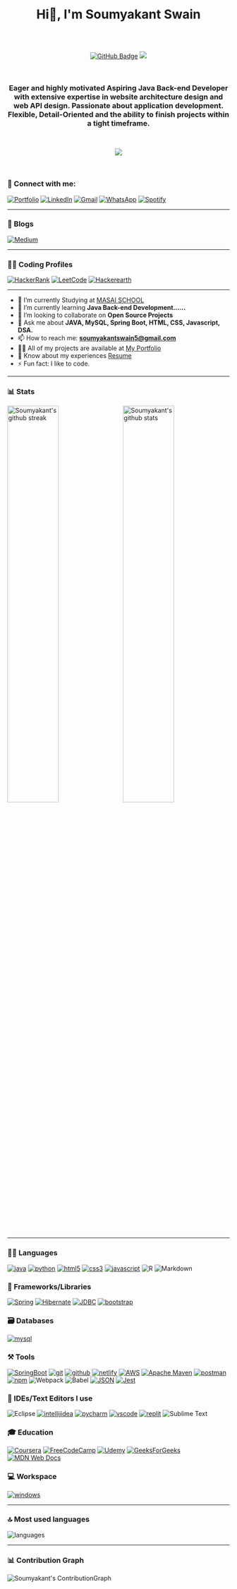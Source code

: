 <h1 align="center"> Hi👋, I'm Soumyakant Swain</h1>

<br>
<br>

<p align="center" width="45">
<a href="https://github.com/Soumya048?tab=followers"><img src="https://img.shields.io/github/followers/Soumya048?label=Followers&style=social" alt="GitHub Badge"></a>
<a href="https://github.com/Soumya048/github-profile-views-counter"><img src="https://komarev.com/ghpvc/?username=Soumya048"></a>
</p>

<br>

<h3 align="center">Eager and highly motivated Aspiring Java Back-end Developer with extensive expertise in website architecture design and web API design. Passionate about application development. Flexible, Detail-Oriented and the ability to finish projects within a tight timeframe.</h3>

<br>
<p align="center" dir="auto"><a target="_blank" rel="noopener noreferrer" href=" "><img src="https://github-profile-trophy.vercel.app/?username=Soumya048" style="max-width: 100%;"></a> </p>
<br>



### 🤝 Connect with me:

[![Portfolio](https://img.shields.io/badge/Portfolio-000000?style=for-the-badge&logo=Portfolio&logoColor=white)](https://soumyakant-portfolio.netlify.app/)
[![LinkedIn](https://img.shields.io/badge/LinkedIn-0077B5?style=for-the-badge&logo=linkedin&logoColor=white)](https://www.linkedin.com/in/soumyakant-swain-85b162b6/)
[![Gmail](https://img.shields.io/badge/Gmail-D14836?style=for-the-badge&logo=gmail&logoColor=white)](mailto:soumyakantswain5@gmail.com)
[![WhatsApp](https://img.shields.io/badge/WhatsApp-25D366?style=for-the-badge&logo=whatsapp&logoColor=white)](https://wa.me/+918596836609)
[![Spotify](https://img.shields.io/badge/Spotify-1ED760?style=for-the-badge&logo=spotify&logoColor=white)](https://open.spotify.com/user/v1xci2gicjgu9lbyssi9d5g2j?si=gId_LAcgSDSgjfgHlMUnPQ&utm_source=copy-link)

---

### 📜 Blogs

[![Medium](https://img.shields.io/badge/Medium-12100E?style=for-the-badge&logo=medium&logoColor=white)](https://medium.com/@soumyakantswain5)

---
### 👨‍💻 Coding Profiles

[![HackerRank](https://img.shields.io/badge/HackerRank-%23239120.svg?&style=for-the-badge&logo=hackerrank&logoColor=white)](https://www.hackerrank.com/soumyakantswain5)
[![LeetCode](https://img.shields.io/badge/LeetCode-000000?style=for-the-badge&logo=LeetCode&logoColor=#d16c06)](https://leetcode.com/soumyakantswain5/)
[![Hackerearth](https://img.shields.io/badge/HackerEarth-%232C3454.svg?&style=for-the-badge&logo=HackerEarth&logoColor=Blue)](https://www.hackerearth.com/@soumyakantswain5)

---
- 🔭 I’m currently Studying at [MASAI SCHOOL](https://www.masaischool.com)
- 🌱 I’m currently learning **Java Back-end Development......**
- 👯 I’m looking to collaborate on **Open Source Projects**
- 💬 Ask me about **JAVA, MySQL, Spring Boot, HTML, CSS, Javascript, DSA.**
- 📫 How to reach me: **soumyakantswain5@gmail.com**
- 👨‍💻 All of my projects are available at [My Portfolio](https://soumyakant-portfolio.netlify.app/)
- 📄 Know about my experiences [Resume](https://drive.google.com/file/d/1sViE1Aj-cYHd2ggecFuZmnqCLQszygN1/view)
- ⚡ Fun fact: I like to code.

---

### 📊 Stats

<img src="https://github-readme-stats.vercel.app/api?username=Soumya048&include_all_commits=true&show_icons=true&theme=github_dark&hide_border=true" alt="Soumyakant's github stats" width="48%" align="right" >
<img src="https://github-readme-streak-stats.herokuapp.com/?user=Soumya048&theme=tokyonight&hide_border=true" alt="Soumyakant's github streak" width="48%" >

---

### 🧑‍💻 Languages
[![java](https://img.shields.io/badge/Java-ED8B00?style=for-the-badge&logo=java&logoColor=white)](https://soumyakant-portfolio.netlify.app/)
[![python](https://img.shields.io/badge/Python-FFD43B?style=for-the-badge&logo=python&logoColor=darkgreen)](https://soumyakant-portfolio.netlify.app/)
[![html5](https://img.shields.io/badge/HTML5-E34F26?style=for-the-badge&logo=html5&logoColor=white)](https://soumyakant-portfolio.netlify.app/)
[![css3](https://img.shields.io/badge/CSS3-1572B6?style=for-the-badge&logo=css3&logoColor=white)](https://soumyakant-portfolio.netlify.app/)
[![javascript](https://img.shields.io/badge/JavaScript-323330?style=for-the-badge&logo=javascript&logoColor=F7DF1E)](https://soumyakant-portfolio.netlify.app/)
![R](https://img.shields.io/badge/r-%23276DC3.svg?style=for-the-badge&logo=r&logoColor=white)
![Markdown](https://img.shields.io/badge/markdown-%23000000.svg?style=for-the-badge&logo=markdown&logoColor=white)


### 🧩 Frameworks/Libraries

[![Spring](https://img.shields.io/badge/spring-%236DB33F.svg?style=for-the-badge&logo=spring&logoColor=white)](https://soumyakant-portfolio.netlify.app/)
[![Hibernate](https://img.shields.io/badge/Hibernate-%23575757.svg?style=for-the-badge&logo=hibernate&logoColor=white)](https://soumyakant-portfolio.netlify.app/)
[![JDBC](https://img.shields.io/static/v1?style=for-the-badge&message=JDBC&color=29334C&label=)](https://soumyakant-portfolio.netlify.app/)
[![bootstrap](https://img.shields.io/badge/Bootstrap-563D7C?style=for-the-badge&logo=bootstrap&logoColor=white)](https://soumyakant-portfolio.netlify.app/)

### 🗃️ Databases

[![mysql](https://img.shields.io/badge/MySQL-005C84?style=for-the-badge&logo=mysql&logoColor=white)](https://soumyakant-portfolio.netlify.app/)

### ⚒️ Tools


[![SpringBoot](https://img.shields.io/badge/Spring%20Boot-%236DB33.svg?style=for-the-badge&logo=springboot&logoColor=white)](https://soumyakant-portfolio.netlify.app/)
[![git](https://img.shields.io/badge/GIT-E44C30?style=for-the-badge&logo=git&logoColor=white)](https://soumyakant-portfolio.netlify.app/)
[![github](https://img.shields.io/badge/GitHub-100000?style=for-the-badge&logo=github&logoColor=white)](https://soumyakant-portfolio.netlify.app/)
[![netlify](https://img.shields.io/badge/Netlify-00C7B7?style=for-the-badge&logo=netlify&logoColor=white)](https://soumyakant-portfolio.netlify.app/)
[![AWS](https://img.shields.io/badge/AWS-%23FF9900.svg?style=for-the-badge&logo=amazon-aws&logoColor=white)](https://soumyakant-portfolio.netlify.app/)
[![Apache Maven](https://img.shields.io/badge/Apache%20Maven-C71A36?style=for-the-badge&logo=Apache%20Maven&logoColor=white)](https://soumyakant-portfolio.netlify.app/)
[![postman](https://img.shields.io/badge/Postman-FF6C37?style=for-the-badge&logo=Postman&logoColor=white)](https://soumyakant-portfolio.netlify.app/)
[![npm](https://img.shields.io/badge/NPM-%23000000.svg?style=for-the-badge&logo=npm&logoColor=white)](https://soumyakant-portfolio.netlify.app/)
![Webpack](https://img.shields.io/badge/webpack-%238DD6F9.svg?style=for-the-badge&logo=webpack&logoColor=black)
![Babel](https://img.shields.io/badge/Babel-F9DC3e?style=for-the-badge&logo=babel&logoColor=black)
[![JSON](https://img.shields.io/badge/json-5E5C5C?style=for-the-badge&amp;logo=json&amp;logoColor=white)](https://soumyakant-portfolio.netlify.app/)
[![Jest](https://img.shields.io/badge/-jest-%23C21325?style=for-the-badge&logo=jest&logoColor=white)](https://soumyakant-portfolio.netlify.app/)

### 🧠 IDEs/Text Editors I use

![Eclipse](https://img.shields.io/badge/Eclipse-FE7A16.svg?style=for-the-badge&logo=Eclipse&logoColor=white)
[![intellijidea](https://img.shields.io/badge/IntelliJIDEA-000000.svg?style=for-the-badge&logo=intellij-idea&logoColor=white)](https://soumyakant-portfolio.netlify.app/)
[![pycharm](https://img.shields.io/badge/PyCharm-000000.svg?&style=for-the-badge&logo=PyCharm&logoColor=white)](https://soumyakant-portfolio.netlify.app/)
[![vscode](https://img.shields.io/badge/Visual_Studio_Code-0078D4?style=for-the-badge&logo=visual%20studio%20code&logoColor=white)](https://soumyakant-portfolio.netlify.app/)
[![replit](https://img.shields.io/badge/replit-667881?style=for-the-badge&logo=replit&logoColor=white)](https://soumyakant-portfolio.netlify.app/)
![Sublime Text](https://img.shields.io/badge/sublime_text-%23575757.svg?style=for-the-badge&logo=sublime-text&logoColor=important)

### 🎓 Education

[![Coursera](https://img.shields.io/badge/Coursera-%230056D2.svg?style=for-the-badge&logo=Coursera&logoColor=white)](https://www.coursera.org/user/4629339313f08c3a5f18d9d0b6ed354d)
[![FreeCodeCamp](https://img.shields.io/badge/Freecodecamp-%23123.svg?&style=for-the-badge&logo=freecodecamp&logoColor=green)](https://www.freecodecamp.org/fcca6875244-77ce-4373-8796-ba5b71955aca)
[![Udemy](https://img.shields.io/badge/Udemy-A435F0?style=for-the-badge&logo=Udemy&logoColor=white)](https://www.udemy.com/user/soumyakant-swain/)
[![GeeksForGeeks](https://img.shields.io/badge/GeeksforGeeks-gray?style=for-the-badge&logo=geeksforgeeks&logoColor=35914c)](https://auth.geeksforgeeks.org/user/soumyakantswain5/practice)
[![MDN Web Docs](https://img.shields.io/badge/MDN_Web_Docs-black?style=for-the-badge&logo=mdnwebdocs&logoColor=white)](https://developer.mozilla.org/en-US/)

### 💻 Workspace

[![windows](https://img.shields.io/badge/Windows-0078D6?style=for-the-badge&logo=windows&logoColor=white)](https://soumyakant-portfolio.netlify.app/)

---

### 🔝 Most used languages
  <img alt="languages" src="https://github-readme-stats.vercel.app/api/top-langs/?username=Soumya048&theme=github_dark&hide_border=true&hide=Jupyter%20Notebook,css,html,scss&layout=compact" />

---

### 📊 Contribution Graph
  <img alt="Soumyakant's ContributionGraph" src="https://github-profile-summary-cards.vercel.app/api/cards/profile-details?username=Soumya048&theme=tokyonight" />






























<!---

<img align="right" alt="GIF" src="https://user-images.githubusercontent.com/75193540/156818786-1dc5df82-3864-4628-a77d-c34f8c6ceeeb.gif" width="350px" />

<hr>

<p align="center" width="45px">
<a  href="https://www.linkedin.com/in/soumyakant-swain-85b162b6/">
  <img align="left" alt="Soumya's LinkedIN" width="100px" src="https://cdn.icon-icons.com/icons2/2530/PNG/512/linkedin_button_icon_151847.png" />
</a>

<a href="https://leetcode.com/soumyakantswain5/">
  <img align="left" alt="Soumya's Leetcode" width="100px" src="https://cdn.icon-icons.com/icons2/2530/PNG/512/leetcode_button_icon_151892.png" />
</a>


<a href="https://www.hackerrank.com/soumyakantswain5">
  <img align="left" alt="Soumya's Hackerrank" width="100px" src="https://cdn.icon-icons.com/icons2/2530/PNG/512/hackerrank_button_icon_151894.png" />
</a>

</p>




<br>
<br>
<br>

<hr>


<p align="left" width="45px">

- 🔭 I’m currently Studying at [MASAI SCHOOL](https://www.masaischool.com)
- 🌱 I’m currently learning **Java Back-end Development......**
- 👯 I’m looking to collaborate on **Open Source Projects**
- 💬 Ask me about **JAVA, MySQL, Spring Boot, HTML, CSS, Javascript, DSA.**
- 📫 How to reach me: **soumyakantswain5@gmail.com**
- 👨‍💻 All of my projects are available at [My Portfolio](https://soumyakant-portfolio.netlify.app/)
- 📄 Know about my experiences [Resume](https://drive.google.com/file/d/1sViE1Aj-cYHd2ggecFuZmnqCLQszygN1/view)
- ⚡ Fun fact: I like to code.

</p>


<br>

<span>
  <br>
  <h2 align="center">Languages and Tools:</h2>
  <p align="center">
      <img src="https://www.svgrepo.com/show/184143/java.svg" alt="Java" height="55"/>
      <img src="https://www.vectorlogo.zone/logos/springio/springio-icon.svg" alt="Spring Boot" width="55" height="55"/>
      <img src="https://www.vectorlogo.zone/logos/w3_html5/w3_html5-icon.svg" alt="html" width="55" height="55"/>
      <img src="https://www.vectorlogo.zone/logos/w3_css/w3_css-icon.svg" alt="css" width="55" height="55"/>
      <img src="https://raw.githubusercontent.com/devicons/devicon/master/icons/javascript/javascript-original.svg" alt="javascript" width="55" height="55"/>
      <img src="https://raw.githubusercontent.com/devicons/devicon/master/icons/bootstrap/bootstrap-plain-wordmark.svg" alt="bootstrap" width="55" height="55"/>
      <img src="https://www.svgrepo.com/show/374016/python.svg" alt="Pyhton" height="45"/>
      <img src="https://raw.githubusercontent.com/devicons/devicon/master/icons/amazonwebservices/amazonwebservices-original-wordmark.svg" alt="AWS"  height="55"/>
      <img src="https://www.svgrepo.com/show/354099/mysql.svg" alt="MySQL"  height="55"/>
      <img src="https://www.vectorlogo.zone/logos/getpostman/getpostman-icon.svg" alt="postman" width="55" height="55"/>
      <img src="https://www.vectorlogo.zone/logos/git-scm/git-scm-icon.svg" alt="GIT" width="55" height="55" marginleft="15"/>
</p></span>

<br><br>
<h2 align="center">📊 My Github Stats<h2>
<br>

<p align="center">
  <img align="center" src="https://github-readme-streak-stats.herokuapp.com/?user=Soumya048&" alt="Soumya048" width="400px" />

  <img align="center" src="https://github-readme-stats.vercel.app/api?username=Soumya048&show_icons=true&locale=en" alt="Soumya048" width="400px" />
   
   <br>
  <br>
  <p align="center">
    <img img align="center" src="https://github-readme-stats.vercel.app/api/top-langs?username=Soumya048&show_icons=true&locale=en&layout=compact" alt="Soumya048" width="400px"/>
  </p>
  
  <br>
  <br>
</p>

  <p align="center">
    <img img align="center" src="https://github-profile-summary-cards.vercel.app/api/cards/profile-details?username=Soumya048&theme=vue" alt="Soumya048" width="100%"/>
  </p>


<br>


<div align="center">
<h3>Contact me</h3>
    <a href="https://www.linkedin.com/in/soumyakant-swain-85b162b6/"><img
            src="https://img.shields.io/badge/linkedin-%230077B5.svg?&style=for-the-badge&logo=linkedin&logoColor=white" /></a>
    <a href="https://medium.com/@soumyakantswain5"><img
            src="https://img.shields.io/badge/medium-%2312100E.svg?&style=for-the-badge&logo=medium&logoColor=white" /></a>
</div>


<hr>
--->

